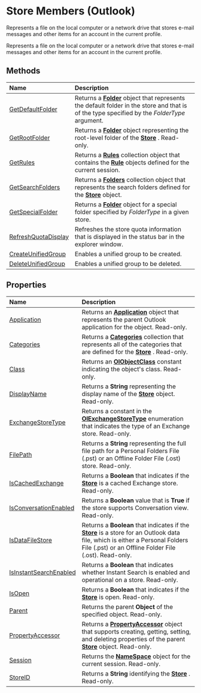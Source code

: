 
# Store Members (Outlook)
Represents a file on the local computer or a network drive that stores e-mail messages and other items for an account in the current profile.

Represents a file on the local computer or a network drive that stores e-mail messages and other items for an account in the current profile.


## Methods



|**Name**|**Description**|
|:-----|:-----|
|[GetDefaultFolder](f3e87528-6de8-dc59-8d27-f19f6b344044.md)|Returns a  **[Folder](3cf6cda8-6d70-666e-2643-9d9c5b9cacfc.md)** object that represents the default folder in the store and that is of the type specified by the _FolderType_ argument.|
|[GetRootFolder](09da4d57-c33d-6946-cc21-7233e89efb10.md)|Returns a  **[Folder](3cf6cda8-6d70-666e-2643-9d9c5b9cacfc.md)** object representing the root-level folder of the **[Store](1eb22fe9-8849-7476-5388-2515b48591b9.md)** . Read-only.|
|[GetRules](06048799-e162-68f9-17c2-d80c25e2c55e.md)|Returns a  **[Rules](dd41b4de-bf5f-5532-46c9-394a5d078bec.md)** collection object that contains the **[Rule](ea2ddbcc-fd65-a636-c6da-79950033f385.md)** objects defined for the current session.|
|[GetSearchFolders](aed6ba0b-5e20-adb9-6f62-d030a0de2e0b.md)|Returns a  **[Folders](0c814c3c-74fc-414c-982d-a0097fcb35c2.md)** collection object that represents the search folders defined for the **[Store](1eb22fe9-8849-7476-5388-2515b48591b9.md)** object.|
|[GetSpecialFolder](8f768a43-1589-5659-76f3-43afa4b745b6.md)|Returns a  **[Folder](3cf6cda8-6d70-666e-2643-9d9c5b9cacfc.md)** object for a special folder specified by _FolderType_ in a given store.|
|[RefreshQuotaDisplay](131540a9-f803-29a8-82e1-caa7f14298ef.md)|Refreshes the store quota information that is displayed in the status bar in the explorer window.|
|[CreateUnifiedGroup](45f70f08-f198-22a2-79c5-26dc3247e164.md)|Enables a unified group to be created.|
|[DeleteUnifiedGroup](53c15736-f88a-33ad-2b21-29a2c9c6d402.md)|Enables a unified group to be deleted.|

## Properties



|**Name**|**Description**|
|:-----|:-----|
|[Application](97ea6907-8619-3777-d201-2727a59ff59c.md)|Returns an  **[Application](797003e7-ecd1-eccb-eaaf-32d6ddde8348.md)** object that represents the parent Outlook application for the object. Read-only.|
|[Categories](597678d0-51f6-45d7-a98a-063344bbcff7.md)|Returns a  **[Categories](319efa26-269d-9f2f-c8ec-33082e80a9e2.md)** collection that represents all of the categories that are defined for the **[Store](1eb22fe9-8849-7476-5388-2515b48591b9.md)** . Read-only.|
|[Class](fcc205ac-a1af-d215-e8b9-91cfd2147634.md)|Returns an  **[OlObjectClass](33d724b3-df3c-2a7f-a80f-93b66d96f588.md)** constant indicating the object's class. Read-only.|
|[DisplayName](785ec583-3553-6002-41b6-d0c6d0028b5a.md)|Returns a  **String** representing the display name of the **[Store](1eb22fe9-8849-7476-5388-2515b48591b9.md)** object. Read-only.|
|[ExchangeStoreType](ca6002bd-444d-a111-adca-6f8fafc37ea1.md)|Returns a constant in the  **[OlExchangeStoreType](43ad226d-1f18-048b-cc66-49ac56ebffda.md)** enumeration that indicates the type of an Exchange store. Read-only.|
|[FilePath](3b0ed312-9304-61a6-7152-5693a0e2f0fe.md)|Returns a  **String** representing the full file path for a Personal Folders File (.pst) or an Offline Folder File (.ost) store. Read-only.|
|[IsCachedExchange](2f3fbd5d-8cf1-5fdd-6074-f4da4216dcd4.md)|Returns a  **Boolean** that indicates if the **[Store](1eb22fe9-8849-7476-5388-2515b48591b9.md)** is a cached Exchange store. Read-only.|
|[IsConversationEnabled](ce333881-a5f3-2115-0ae4-296d15c4bead.md)|Returns a  **Boolean** value that is **True** if the store supports Conversation view. Read-only.|
|[IsDataFileStore](76dc73b7-1d19-465f-744f-1209211f2496.md)|Returns a  **Boolean** that indicates if the **[Store](1eb22fe9-8849-7476-5388-2515b48591b9.md)** is a store for an Outlook data file, which is either a Personal Folders File (.pst) or an Offline Folder File (.ost). Read-only.|
|[IsInstantSearchEnabled](0fba75cc-c506-157b-7dfa-ec438e932f5c.md)|Returns a  **Boolean** that indicates whether Instant Search is enabled and operational on a store. Read-only.|
|[IsOpen](05e93457-2d17-39ac-404c-c78c76d2ef72.md)|Returns a  **Boolean** that indicates if the **[Store](1eb22fe9-8849-7476-5388-2515b48591b9.md)** is open. Read-only.|
|[Parent](93484d08-064e-144f-b1da-12eecceb2d83.md)|Returns the parent  **Object** of the specified object. Read-only.|
|[PropertyAccessor](4c3ccfc9-8f8a-aa2b-f7f5-5945ffe55f31.md)|Returns a  **[PropertyAccessor](2fc91e13-703c-3ec9-9066-ffee7144306c.md)** object that supports creating, getting, setting, and deleting properties of the parent **[Store](1eb22fe9-8849-7476-5388-2515b48591b9.md)** object. Read-only.|
|[Session](90dc9dc2-41c5-6448-4f42-98d8e4a6f948.md)|Returns the  **[NameSpace](f0dcaa19-07f5-5d42-a3bf-2e42b7885644.md)** object for the current session. Read-only.|
|[StoreID](fce5fa3a-87dc-68c5-ba5f-ee1430584b5d.md)|Returns a  **String** identifying the **[Store](1eb22fe9-8849-7476-5388-2515b48591b9.md)** . Read-only.|
